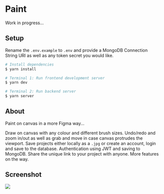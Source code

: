 # Paint

Work in progress...

## Setup

Rename the `.env.example` to `.env` and provide a MongoDB Connection String URI as well as any token secret you would like.

```bash
# Install dependencies
$ yarn install

# Terminal 1: Run frontend development server
$ yarn dev

# Terminal 2: Run backend server
$ yarn server
```

## About

Paint on canvas in a more Figma way...

Draw on canvas with any colour and different brush sizes. Undo/redo and zoom in/out as well as grab and move in case canvas protrudes the viewport. Save projects either locally as a `.jpg` or create an account, login and save to the database. Authentication using JWT and saving to MongoDB. Share the unique link to your project with anyone. More features on the way.

## Screenshot

![](https://user-images.githubusercontent.com/72305598/147144482-bd245f9f-bb78-413c-ade9-f0e548aeb76a.png)
